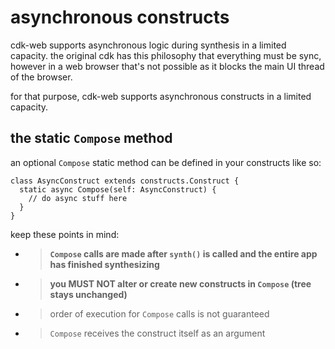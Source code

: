 # asynchronous constructs

cdk-web supports asynchronous logic during synthesis in a limited capacity. the original cdk has this philosophy that
everything must be sync, however in a web browser that's not possible as it blocks the main UI thread of the browser.

for that purpose, cdk-web supports asynchronous constructs in a limited capacity.

## the static `Compose` method

an optional `Compose` static method can be defined in your constructs like so:

```JS
class AsyncConstruct extends constructs.Construct {
  static async Compose(self: AsyncConstruct) {
    // do async stuff here
  }
}
```

keep these points in mind:

- > **`Compose` calls are made after `synth()` is called and the entire app has finished synthesizing**
- > **you MUST NOT alter or create new constructs in `Compose` (tree stays unchanged)**
- > order of execution for `Compose` calls is not guaranteed
- > `Compose` receives the construct itself as an argument
